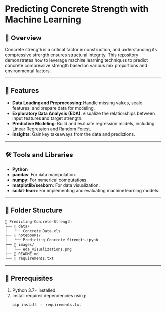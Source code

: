# Predicting Concrete Strength with Machine Learning  

## 📄 Overview  
Concrete strength is a critical factor in construction, and understanding its compressive strength ensures structural integrity. This repository demonstrates how to leverage machine learning techniques to predict concrete compressive strength based on various mix proportions and environmental factors.  

---

## 🚀 Features  
- **Data Loading and Preprocessing**: Handle missing values, scale features, and prepare data for modeling.  
- **Exploratory Data Analysis (EDA)**: Visualize the relationships between input features and target strength.  
- **Predictive Modeling**: Build and evaluate regression models, including Linear Regression and Random Forest.  
- **Insights**: Gain key takeaways from the data and predictions.  

---

## 🛠️ Tools and Libraries  
- **Python**  
- **pandas**: For data manipulation.  
- **numpy**: For numerical computations.  
- **matplotlib/seaborn**: For data visualization.  
- **scikit-learn**: For implementing and evaluating machine learning models.  

---

## 📂 Folder Structure 
```markdown
📁 Predicting-Concrete-Strength  
├── 📄 data/  
│   └── Concrete_Data.xls  
├── 📄 notebooks/  
│   └── Predicting_Concrete_Strength.ipynb  
├── 📄 images/  
│   └── eda_visualizations.png  
├── 📄 README.md  
└── 📄 requirements.txt  
```


---

## 🧰 Prerequisites  
1. Python 3.7+ installed.  
2. Install required dependencies using:  
   ```bash
   pip install -r requirements.txt
